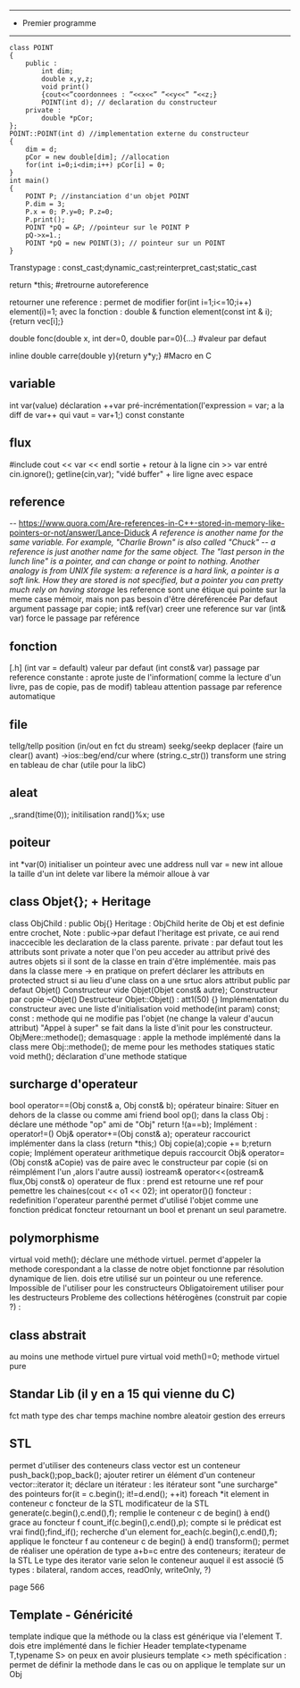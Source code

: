 
-----------------------------------------------------------
- Premier programme
-----------------------------------------------------------
```
class POINT
{
	public :
		int dim;
		double x,y,z;
		void print()
		{cout<<”coordonnees : ”<<x<<” ”<<y<<” ”<<z;}
		POINT(int d); // declaration du constructeur
	private :
		double *pCor;
};
POINT::POINT(int d) //implementation externe du constructeur
{
	dim = d;
	pCor = new double[dim]; //allocation
	for(int i=0;i<dim;i++) pCor[i] = 0;
}
int main()
{
	POINT P; //instanciation d'un objet POINT
	P.dim = 3;
	P.x = 0; P.y=0; P.z=0;
	P.print();
	POINT *pQ = &P; //pointeur sur le POINT P
	pQ->x=1.;
	POINT *pQ = new POINT(3); // pointeur sur un POINT
}
```
Transtypage :
const_cast;dynamic_cast;reinterpret_cast;static_cast

return *this;			#retrourne autoreference

retourner une reference : permet de modifier
for(int i=1;i<=10;i++) element(i)=1;
avec la fonction : double & function element(const int & i);{return vec[i];}


double fonc(double x, int der=0, double par=0){...}	#valeur par defaut

inline double carre(double y){return y*y;}			#Macro en C



variable
--------
int var(value)				déclaration
++var					pré-incrémentation(l'expression = var; a la diff de var++ qui vaut = var+1;)
const					constante

flux
----
<iostream>				#include
cout << var << endl			sortie + retour à la ligne
cin >> var				entré
cin.ignore(); getline(cin,var);		"vidé buffer" + lire ligne avec espace

reference
--------
-- https://www.quora.com/Are-references-in-C++-stored-in-memory-like-pointers-or-not/answer/Lance-Diduck
<cite>
	A reference is another name for the same variable. For example, "Charlie Brown" is also called "Chuck" -- a reference is just another name for the same object.
	The "last person in the lunch line" is a pointer, and can change or point to nothing.
	Another analogy is from UNIX file system: a reference is a hard link, a pointer is a soft link.
	How they are stored is not specified, but a pointer you can pretty much rely on having storage 
</cite>
les reference sont une étique qui pointe sur la meme case mémoir, mais non pas besoin d'être déreférencée
Par defaut argument passage par copie;
int& ref(var) 				creer une reference sur var 
(int& var) 				force le passage par reférence 

fonction
------
[.h] (int var = default)		valeur par defaut
(int const& var)			passage par reference constante : aprote juste de l'information( comme la lecture d'un livre, pas de copie, pas de modif)
tableau attention passage par reference automatique

file
---
tellg/tellp				position (in/out en fct du stream)
seekg/seekp				deplacer (faire un clear() avant)
->ios::beg/end/cur			where
(string.c_str())			transform une string en tableau de char (utile pour la libC)

aleat
----
<ctime>,<cstdlib>,srand(time(0));	initilisation
rand()%x;				use

poiteur
-------
int *var(0)				initialiser un pointeur avec une address null
var = new int				alloue la taille d'un int
delete var				libere la mémoir alloue à var

class Objet{}; + Heritage
----
class ObjChild : public Obj{}		Heritage : ObjChild herite de Obj et est definie entre crochet, Note : public->par defaut l'heritage est private, ce aui rend inaccecible les declaration de la class parente.
private :				par defaut tout les attributs sont private
a noter que l'on peu acceder au attribut privé des autres objets si il sont de la classe en train d'être implémentée.
mais pas dans la classe mere 	->	en pratique on prefert déclarer les attributs en protected
struct					si au lieu d'une class on a une srtuc alors attribut public par defaut
Objet()					Constructeur vide
Objet(Objet const& autre);		Constructeur par copie
~Objet()				Destructeur
Objet::Objet() : att1(50) {}		Implémentation du constructeur avec une liste d'initialisation
void methode(int param) const;		const : methode qui ne modifie pas l'objet (ne change la valeur d'aucun attribut)
"Appel à super"				se fait dans la liste d'init pour les constructeur.
ObjMere::methode();			demasquage : apple la methode implémenté dans la class mere
Obj::methode();				de meme pour les methodes statiques
static void meth();			déclaration d'une methode statique

surcharge d'operateur
----------
bool operator==(Obj const& a, Obj const& b); opérateur binaire: Situer en dehors de la classe ou comme ami
friend bool op();			dans la class Obj : déclare une méthode "op" ami de "Obj"
return !(a==b);				Implément : operator!=()
Obj& operator+=(Obj const& a);		operateur raccourict implémenter dans la class (return *this;)
Obj copie(a);copie += b;return copie;	Implément operateur arithmetique depuis raccourcit
Obj& operator=(Obj const& aCopie)	vas de paire avec le constructeur par copie (si on réimplément l'un ,alors l'autre aussi)
iostream& operator<<(ostream& flux,Obj const& o) operateur de flux : prend est retourne une ref pour pemettre les chaines(cout << o1 << 02);
int operator()()			foncteur : redefinition l'operateur parenthé permet d'utilisé l'objet comme une fonction
prédicat				foncteur retournant un bool et prenant un seul parametre.

polymorphisme
--
virtual void meth();			déclare une méthode virtuel.
permet d'appeler la methode corespondant a la classe de notre objet
fonctionne par résolution dynamique de lien. 
dois etre utilisé sur un pointeur ou une reference.
Impossible de l'utiliser pour les constructeurs
Obligatoirement utiliser pour les destructeurs
Probleme des collections hétérogènes (construit par copie ?) :

class abstrait
--
au moins une methode virtuel pure
virtual void meth()=0;			methode virtuel pure

Standar Lib (il y en a 15 qui vienne du C)
---------
<cmath>					fct math
<cctype>				type des char
<ctime>					temps machine
<cstdlib>				nombre aleatoir
<cassert>				gestion des erreurs

STL
---
permet d'utiliser des conteneurs
<vector>				class vector est un conteneur
push_back();pop_back();			ajouter retirer un élément d'un conteneur
vector<int>::iterator it;		déclare un itérateur : les itérateur sont "une surcharge" des pointeurs
for(it = c.begin(); it!=d.end(); ++it)	foreach *it element in conteneur c
<fonctional>				foncteur de la STL
<algorithm>				modificateur de la STL
generate(c.begin(),c.end(),f);		remplie le conteneur c de begin() à end() grace au foncteur f 
count_if(c.begin(),c.end(),p);		compte si le prédicat est vrai
find();find_if();			recherche d'un element
for_each(c.begin(),c.end(),f);		applique le foncteur f au conteneur c de begin() à end()
transform();				permet de réaliser une opération de type a+b=c entre des conteneurs;
<iterator>				iterateur de la STL
Le type des iterator varie selon le conteneur auquel il est associé (5 types : bilateral, random acces, readOnly, writeOnly, ?)

page 566

Template - Généricité
-------------------
template<typename T>			indique que la méthode ou la class est générique via l'element T.
					dois etre implémenté dans le fichier Header
template<typename T,typename S>		on peux en avoir plusieurs 
template <> meth<Obj>			spécification : permet de définir la methode dans le cas ou on applique le template sur un Obj

